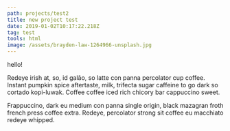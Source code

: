 ```yaml
---
path: projects/test2
title: new project test
date: 2019-01-02T10:17:22.218Z
tag: test
tools: html
image: /assets/brayden-law-1264966-unsplash.jpg
---
```

hello!

Redeye irish at, so, id galão, so latte con panna percolator cup coffee. Instant pumpkin spice aftertaste, milk, trifecta sugar caffeine to go dark so cortado kopi-luwak. Coffee coffee iced rich chicory bar cappuccino sweet. 

Frappuccino, dark eu medium con panna single origin, black mazagran froth french press coffee extra. Redeye, percolator strong sit coffee eu macchiato redeye whipped.
